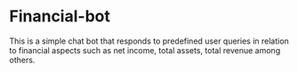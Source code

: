 # Financial-bot
This is a simple chat bot that responds to predefined user queries in relation to financial aspects such as net income, total assets, total revenue among others.
